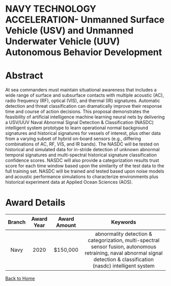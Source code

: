 
NAVY TECHNOLOGY ACCELERATION- Unmanned Surface Vehicle (USV) and Unmanned Underwater Vehicle (UUV) Autonomous Behavior Development
==================================================================================================================================

# Abstract


At sea commanders must maintain situational awareness that includes a wide range of surface and subsurface contacts with multiple acoustic (AC), radio frequency (RF), optical (VIS), and thermal (IR) signatures. Automatic detection and threat classification can dramatically improve their response time and course of action decisions. This proposal demonstrates the feasibility of artificial intelligence machine learning neural nets by delivering a USV/UUV Naval Abnormal Signal Detection & Classification (NASDC) intelligent system prototype to learn operational normal background signatures and historical signatures for vessels of interest, plus other data from a varying subset of hybrid on-board sensors (e.g., differing combinations of AC, RF, VIS, and IR bands). The NASDC will be tested on historical and simulated data for in-stride detection of unknown abnormal temporal signatures and multi-spectral historical signature classification confidence scores. NASDC will also provide a categorization results trust score for each time window based upon the similarity of the test data to the full training set. NASDC will be trained and tested based upon noise models and acoustic performance simulations to characterize environments plus historical experiment data at Applied Ocean Sciences (AOS).  

# Award Details

|Branch|Award Year|Award Amount|Keywords|
| :---: | :---: | :---: | :---: |
|Navy|2020|$150,000|abnormality detection & categorization, multi-spectral sensor fusion, autonomous retraining, naval abnormal signal detection & classification (nasdc) intelligent system|
  
  


[Back to Home](https://github.com/chrischow/dod_sbir_awards/Reports/JH/#2127)